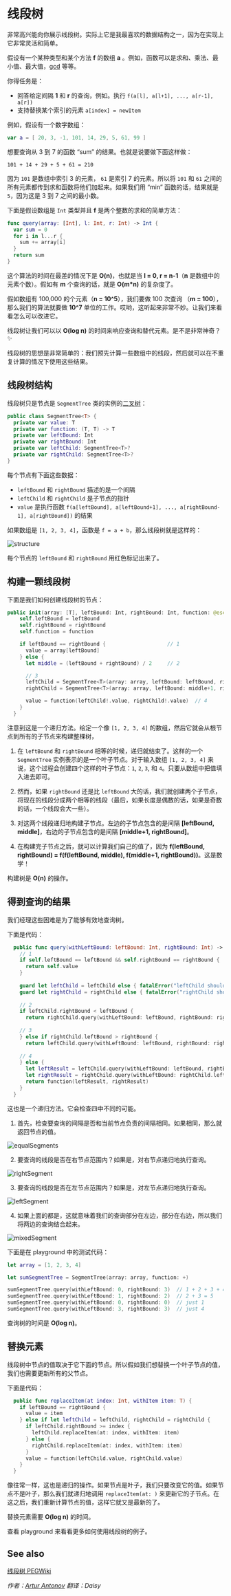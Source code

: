 # 线段树

非常高兴能向你展示线段树。实际上它是我最喜欢的数据结构之一，因为在实现上它非常灵活和简单。

假设有一个某种类型和某个方法 **f** 的数组 **a** 。例如，函数可以是求和、乘法、最小值、最大值，[gcd](../GCD/README-CN.markdown) 等等。

你得任务是：

- 回答给定间隔 **1** 和 **r** 的查询，例如。执行 `f(a[l], a[l+1], ..., a[r-1], a[r])`
- 支持替换某个索引的元素 `a[index] = newItem`

例如，假设有一个数字数组：

```swift
var a = [ 20, 3, -1, 101, 14, 29, 5, 61, 99 ]
```

想要查询从 3 到 7 的函数 “sum” 的结果。也就是说要做下面这样做：

	101 + 14 + 29 + 5 + 61 = 210
	
因为 `101` 是数组中索引 3 的元素， `61` 是索引 7 的元素。所以将 `101` 和 `61` 之间的所有元素都传到求和函数将他们加起来。如果我们用 “min” 函数的话，结果就是 `5`，因为这是 3 到 7 之间的最小数。

下面是假设数组是 `Int` 类型并且 **f** 是两个整数的求和的简单方法：

```swift
func query(array: [Int], l: Int, r: Int) -> Int {
  var sum = 0
  for i in l...r {
    sum += array[i]
  }
  return sum
}
```

这个算法的时间在最差的情况下是 **O(n)**，也就是当 **l = 0, r = n-1**（**n** 是数组中的元素个数）。假如有 **m** 个查询的话，就是 **O(m*n)** 的复杂度了。

假如数组有 100,000 的个元素（**n = 10^5**），我们要做 100 次查询 （**m = 100**），那么我们的算法就要做 **10^7** 单位的工作。哎哟，这听起来非常不妙。让我们来看看怎么可以改进它。

线段树让我们可以以 **O(log n)** 的时间来响应查询和替代元素。是不是非常神奇？:sparkles:

线段树的思想是非常简单的：我们预先计算一些数组中的线段，然后就可以在不重复计算的情况下使用这些结果。

## 线段树结构

线段树只是节点是 `SegmentTree` 类的实例的[二叉树](../Binary%20Tree/README-CN.markdown)：

```swift
public class SegmentTree<T> {
  private var value: T
  private var function: (T, T) -> T
  private var leftBound: Int
  private var rightBound: Int
  private var leftChild: SegmentTree<T>?
  private var rightChild: SegmentTree<T>?
}
```

每个节点有下面这些数据：

- `leftBound` 和 `rightBound` 描述的是一个间隔
- `leftChild` 和 `rightChild` 是子节点的指针
- `value` 是执行函数 `f(a[leftBound], a[leftBound+1], ..., a[rightBound-1], a[rightBound])` 的结果

如果数组是 `[1, 2, 3, 4]`，函数是 `f = a + b`，那么线段树就是这样的：

![structure](Images/Structure.png)

每个节点的 `leftBound` 和 `rightBound` 用红色标记出来了。

## 构建一颗线段树

下面是我们如何创建线段树的节点：

```swift
public init(array: [T], leftBound: Int, rightBound: Int, function: @escaping (T, T) -> T) {
    self.leftBound = leftBound
    self.rightBound = rightBound
    self.function = function

    if leftBound == rightBound {                    // 1
      value = array[leftBound]
    } else {
      let middle = (leftBound + rightBound) / 2     // 2

      // 3
      leftChild = SegmentTree<T>(array: array, leftBound: leftBound, rightBound: middle, function: function)
      rightChild = SegmentTree<T>(array: array, leftBound: middle+1, rightBound: rightBound, function: function)

      value = function(leftChild!.value, rightChild!.value)  // 4
    }
  }
```

注意到这是一个递归方法。给定一个像 `[1, 2, 3, 4]` 的数组，然后它就会从根节点到所有的子节点来构建整棵树，

1. 在 `leftBound` 和 `rightBound` 相等的时候，递归就结束了。这样的一个 `SegmentTree` 实例表示的是一个叶子节点。对于输入数组 `[1, 2, 3, 4]` 来说，这个过程会创建四个这样的叶子节点：`1`, `2`, `3`, 和 `4`。只要从数组中把值填入进去即可。

2. 然而，如果 `rightBound` 还是比 `leftBound` 大的话，我们就创建两个子节点，将现在的线段分成两个相等的线段（最后，如果长度是偶数的话，如果是奇数的话，一个线段会大一些）。

3. 对这两个线段递归地构建子节点。左边的子节点包含的是间隔 **[leftBound, middle]**，右边的子节点包含的是间隔 **[middle+1, rightBound]**。 

4. 在构建完子节点之后，就可以计算我们自己的值了，因为  **f(leftBound, rightBound) = f(f(leftBound, middle), f(middle+1, rightBound))**。这是数学！

构建树是 **O(n)** 的操作。

## 得到查询的结果

我们经理这些困难是为了能够有效地查询树。

下面是代码：

```swift
  public func query(withLeftBound: leftBound: Int, rightBound: Int) -> T {
    // 1
    if self.leftBound == leftBound && self.rightBound == rightBound {
      return self.value
    }
    
    guard let leftChild = leftChild else { fatalError("leftChild should not be nil") }
    guard let rightChild = rightChild else { fatalError("rightChild should not be nil") }
    
    // 2
    if leftChild.rightBound < leftBound {
      return rightChild.query(withLeftBound: leftBound, rightBound: rightBound)
      
    // 3
    } else if rightChild.leftBound > rightBound {
      return leftChild.query(withLeftBound: leftBound, rightBound: rightBound)
      
    // 4
    } else {
      let leftResult = leftChild.query(withLeftBound: leftBound, rightBound: leftChild.rightBound)
      let rightResult = rightChild.query(withLeftBound: rightChild.leftBound, rightBound: rightBound)
      return function(leftResult, rightResult)
    }
  }
```

这也是一个递归方法。它会检查四中不同的可能。

1) 首先，检查要查询的间隔是否和当前节点负责的间隔相同。如果相同，那么就返回节点的值。

![equalSegments](Images/EqualSegments.png)

2) 要查询的线段是否在右节点范围内？如果是，对右节点递归地执行查询。

![rightSegment](Images/RightSegment.png)

3)  要查询的线段是否在左节点范围内？如果是，对左节点递归地执行查询。

![leftSegment](Images/LeftSegment.png)

4) 如果上面的都是，这就意味着我们的查询部分在左边，部分在右边，所以我们将两边的查询结合起来。

![mixedSegment](Images/MixedSegment.png)

下面是在 playground 中的测试代码：

```swift
let array = [1, 2, 3, 4]

let sumSegmentTree = SegmentTree(array: array, function: +)

sumSegmentTree.query(withLeftBound: 0, rightBound: 3)  // 1 + 2 + 3 + 4 = 10
sumSegmentTree.query(withLeftBound: 1, rightBound: 2)  // 2 + 3 = 5
sumSegmentTree.query(withLeftBound: 0, rightBound: 0)  // just 1
sumSegmentTree.query(withLeftBound: 3, rightBound: 3)  // just 4
```

查询树的时间是 **O(log n)**。

## 替换元素

线段树中节点的值取决于它下面的节点。所以假如我们想替换一个叶子节点的值，我们也需要更新所有的父节点。

下面是代码：

```swift
  public func replaceItem(at index: Int, withItem item: T) {
    if leftBound == rightBound {
      value = item
    } else if let leftChild = leftChild, rightChild = rightChild {
      if leftChild.rightBound >= index {
        leftChild.replaceItem(at: index, withItem: item)
      } else {
        rightChild.replaceItem(at: index, withItem: item)
      }
      value = function(leftChild.value, rightChild.value)
    }
  }
```

像往常一样，这也是递归的操作。如果节点是叶子，我们只要改变它的值。如果节点不是叶子，那么我们就递归地调用 `replaceItem(at: )` 来更新它的子节点。在这之后，我们重新计算节点的值，这样它就又是最新的了。

替换元素需要 **O(log n)** 的时间。

查看 playground 来看看更多如何使用线段树的例子。

## See also

[线段树 PEGWiki](http://wcipeg.com/wiki/Segment_tree)

*作者：[Artur Antonov](https://github.com/goingreen) 翻译：Daisy*


